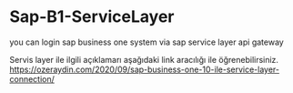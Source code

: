 # Sap-B1-ServiceLayer
you can login sap business one system via sap service layer api gateway

Servis layer ile ilgili açıklamarı aşağıdaki link aracılığı ile öğrenebilirsiniz.
https://ozeraydin.com/2020/09/sap-business-one-10-ile-service-layer-connection/
